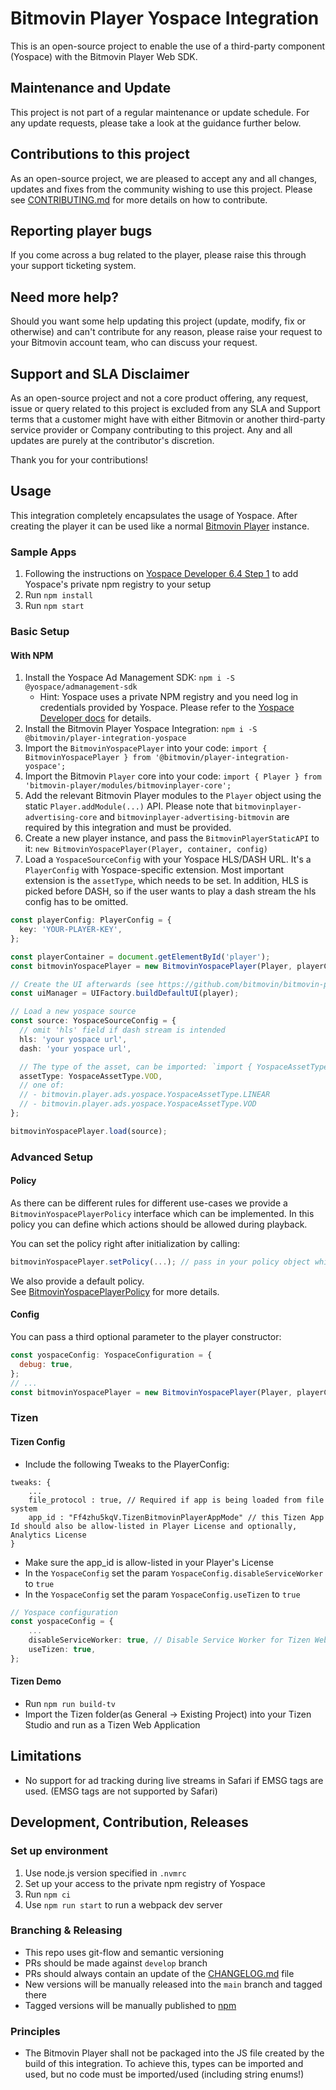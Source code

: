 # Bitmovin Player Yospace Integration

This is an open-source project to enable the use of a third-party component (Yospace) with the Bitmovin Player Web SDK.

## Maintenance and Update

This project is not part of a regular maintenance or update schedule. For any update requests, please take a look at the guidance further below.

## Contributions to this project

As an open-source project, we are pleased to accept any and all changes, updates and fixes from the community wishing to use this project. Please see [CONTRIBUTING.md](CONTRIBUTING.md) for more details on how to contribute.

## Reporting player bugs

If you come across a bug related to the player, please raise this through your support ticketing system.

## Need more help?

Should you want some help updating this project (update, modify, fix or otherwise) and can't contribute for any reason, please raise your request to your Bitmovin account team, who can discuss your request.

## Support and SLA Disclaimer

As an open-source project and not a core product offering, any request, issue or query related to this project is excluded from any SLA and Support terms that a customer might have with either Bitmovin or another third-party service provider or Company contributing to this project. Any and all updates are purely at the contributor's discretion.

Thank you for your contributions!

## Usage

This integration completely encapsulates the usage of Yospace. After creating the player it can be used like a normal [Bitmovin Player](https://bitmovin.com/docs/player) instance.

### Sample Apps

1. Following the instructions on [Yospace Developer 6.4 Step 1](https://developer.yospace.com/sdk-documentation/javascript/userguide/latest/en/downloads.html#running-a-sample-app) to add Yospace's private npm registry to your setup
2. Run `npm install`
3. Run `npm start`

### Basic Setup

#### With NPM

1. Install the Yospace Ad Management SDK: `npm i -S @yospace/admanagement-sdk`
   - Hint: Yospace uses a private NPM registry and you need log in credentials provided by Yospace. Please refer to the [Yospace Developer docs](https://developer.yospace.com/sdk-documentation/javascript/userguide/latest/en/downloads.html#running-a-sample-app) for details.
2. Install the Bitmovin Player Yospace Integration: `npm i -S @bitmovin/player-integration-yospace`
3. Import the `BitmovinYospacePlayer` into your code: `import { BitmovinYospacePlayer } from '@bitmovin/player-integration-yospace';`
4. Import the Bitmovin `Player` core into your code: `import { Player } from 'bitmovin-player/modules/bitmovinplayer-core';`
5. Add the relevant Bitmovin Player modules to the `Player` object using the static `Player.addModule(...)` API. Please note that `bitmovinplayer-advertising-core` and `bitmovinplayer-advertising-bitmovin` are required by this integration and must be provided.
6. Create a new player instance, and pass the `BitmovinPlayerStaticAPI` to it: `new BitmovinYospacePlayer(Player, container, config)`
7. Load a `YospaceSourceConfig` with your Yospace HLS/DASH URL. It's a `PlayerConfig` with Yospace-specific extension. Most important extension is the `assetType`, which needs to be set. In addition, HLS is picked before DASH, so if the user wants to play a dash stream the hls config has to be omitted.

```ts
const playerConfig: PlayerConfig = {
  key: 'YOUR-PLAYER-KEY',
};

const playerContainer = document.getElementById('player');
const bitmovinYospacePlayer = new BitmovinYospacePlayer(Player, playerContainer, playerConfig);

// Create the UI afterwards (see https://github.com/bitmovin/bitmovin-player-ui for details)
const uiManager = UIFactory.buildDefaultUI(player);

// Load a new yospace source
const source: YospaceSourceConfig = {
  // omit 'hls' field if dash stream is intended
  hls: 'your yospace url',
  dash: 'your yospace url',

  // The type of the asset, can be imported: `import { YospaceAssetType } from '@bitmovin/player-integration-yospace';`
  assetType: YospaceAssetType.VOD,
  // one of:
  // - bitmovin.player.ads.yospace.YospaceAssetType.LINEAR
  // - bitmovin.player.ads.yospace.YospaceAssetType.VOD
};

bitmovinYospacePlayer.load(source);
```

### Advanced Setup

#### Policy

As there can be different rules for different use-cases we provide a `BitmovinYospacePlayerPolicy` interface which can be implemented.
In this policy you can define which actions should be allowed during playback.

You can set the policy right after initialization by calling:

```js
bitmovinYospacePlayer.setPolicy(...); // pass in your policy object which implements BitmovinYospacePlayerPolicy
```

We also provide a default policy.  
See [BitmovinYospacePlayerPolicy](./src/ts/BitmovinYospacePlayerPolicy.ts) for more details.

#### Config

You can pass a third optional parameter to the player constructor:

```js
const yospaceConfig: YospaceConfiguration = {
  debug: true,
};
// ...
const bitmovinYospacePlayer = new BitmovinYospacePlayer(Player, playerContainer, conf, yospaceConfig);
```

### Tizen

#### Tizen Config

- Include the following Tweaks to the PlayerConfig:

```
tweaks: {
    ...
    file_protocol : true, // Required if app is being loaded from file system
    app_id : "Ff4zhu5kqV.TizenBitmovinPlayerAppMode" // this Tizen App Id should also be allow-listed in Player License and optionally, Analytics License
}
```

- Make sure the app_id is allow-listed in your Player's License
- In the `YospaceConfig` set the param `YospaceConfig.disableServiceWorker` to `true`
- In the `YospaceConfig` set the param `YospaceConfig.useTizen` to `true`

```ts
// Yospace configuration
const yospaceConfig = {
    ...
    disableServiceWorker: true, // Disable Service Worker for Tizen Web App use
    useTizen: true,
};
```

#### Tizen Demo

- Run `npm run build-tv`
- Import the Tizen folder(as General -> Existing Project) into your Tizen Studio and run as a Tizen Web Application

## Limitations

- No support for ad tracking during live streams in Safari if EMSG tags are used. (EMSG tags are not supported by Safari)

## Development, Contribution, Releases

### Set up environment

1. Use node.js version specified in `.nvmrc`
2. Set up your access to the private npm registry of Yospace
3. Run `npm ci`
4. Use `npm run start` to run a webpack dev server

### Branching & Releasing

- This repo uses git-flow and semantic versioning
- PRs should be made against `develop` branch
- PRs should always contain an update of the [CHANGELOG.md](CHANGELOG.md) file
- New versions will be manually released into the `main` branch and tagged there
- Tagged versions will be manually published to [npm](https://www.npmjs.com/package/@bitmovin/player-integration-yospace)

### Principles

- The Bitmovin Player shall not be packaged into the JS file created by the build of this integration. To achieve this, types can be imported and used, but no code must be imported/used (including string enums!)
